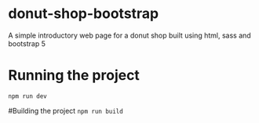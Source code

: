 # donut-shop-bootstrap
A simple introductory web page for a donut shop built using html, sass and bootstrap 5

# Running the project
`npm run dev`

#Building the project
`npm run build`
